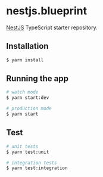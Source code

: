 # nestjs.blueprint

[NestJS](https://github.com/nestjs/nest) TypeScript starter repository.

## Installation

```bash
$ yarn install
```

## Running the app

```bash
# watch mode
$ yarn start:dev

# production mode
$ yarn start
```

## Test

```bash
# unit tests
$ yarn test:unit

# integration tests
$ yarn test:integration
```
